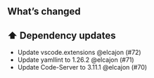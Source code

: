 ## What’s changed

## ⬆️ Dependency updates

- Update vscode.extensions @elcajon (#72)
- Update yamllint to 1.26.2 @elcajon (#71)
- Update Code-Server to 3.11.1 @elcajon (#70)
